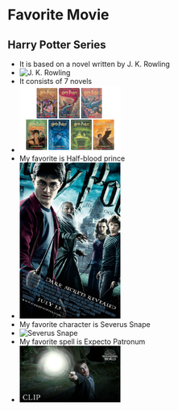 <H1>Favorite Movie</H1>
<H2>Harry Potter Series</H2>
<UL>
  <LI>It is based on a novel written by J. K. Rowling</LI>
  <LI>
    <img src="Github repo Images/jkr.webg" alt="J. K. Rowling" width="200">
  </LI>
  <LI>It consists of 7 novels</LI>
  <LI>
    <img src="Github repo Images/hp7novels.jpg" alt="Harry Potter Series" width="200">
  </LI>
  <LI>My favorite is Half-blood prince</LI>
  <LI>
    <img src="Github repo Images/hbp.jpg" alt="Half-Blood Prince" width="200">
  </LI>
  <LI>My favorite character is Severus Snape</LI>
  <LI>
    <img src="Github repo Images/severus.jpg" alt="Severus Snape" width="200">
  </LI>
  <LI>My favorite spell is Expecto Patronum</LI>
  <LI>
    <img src="Github repo Images/patronus.jpg" alt="Expecto Patronum Spell" width="200">
  </LI>
</UL>
